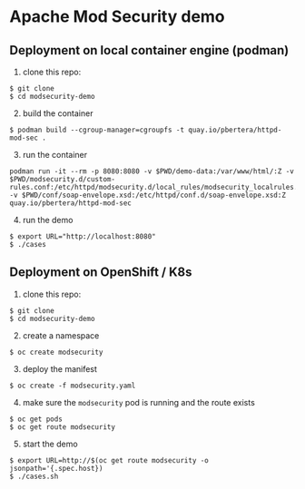 # Apache Mod Security demo

## Deployment on local container engine (podman)

1. clone this repo:
```
$ git clone 
$ cd modsecurity-demo
```

2. build the container
```
$ podman build --cgroup-manager=cgroupfs -t quay.io/pbertera/httpd-mod-sec .
```

3. run the container
```
podman run -it --rm -p 8080:8080 -v $PWD/demo-data:/var/www/html/:Z -v $PWD/modsecurity.d/custom-rules.conf:/etc/httpd/modsecurity.d/local_rules/modsecurity_localrules.conf:Z -v $PWD/conf/soap-envelope.xsd:/etc/httpd/conf.d/soap-envelope.xsd:Z quay.io/pbertera/httpd-mod-sec
```

4. run the demo
```
$ export URL="http://localhost:8080"
$ ./cases
```

## Deployment on OpenShift / K8s

1. clone this repo:
```
$ git clone 
$ cd modsecurity-demo
```
2. create a namespace
```
$ oc create modsecurity
```

3. deploy the manifest
```
$ oc create -f modsecurity.yaml
```

4. make sure the `modsecurity` pod is running and the route exists
```
$ oc get pods
$ oc get route modsecurity
```

5. start the demo
```
$ export URL=http://$(oc get route modsecurity -o jsonpath='{.spec.host})
$ ./cases.sh
```
